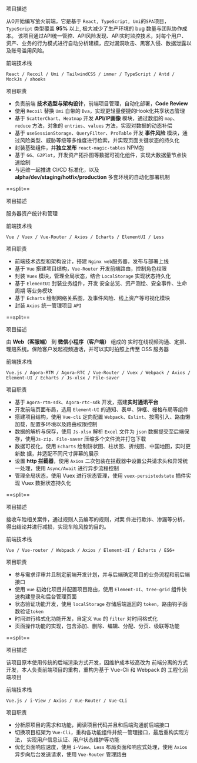 <block class="project-block">
  <p><span class="project-sub-title">项目描述</span></p>
</block>

从0开始编写萤火前端，它是基于 `React, TypeScript, Umi`的`SPA`项目，`TypeScript` 类型覆盖 **95%** 以上, 极大减少了生产环境的 bug 数量与团队协作成本。
该项目通过API统一管控、API风险发现、API实时监控技术，对每个用户、资产、业务的行为模式进行自动分析建模，应对漏洞攻击、黑客入侵、数据泄露以及账号滥用风险。

<block class="project-block">
  <p><span class="project-sub-title">前端技术栈</span></p>
</block>

`React / Recoil / Umi / TailwindCSS / immer / TypeScript / Antd / MockJs / ahooks`

<block class="project-block">
  <p><span class="project-sub-title">项目职责</span></p>
</block>

- 负责前端 **技术选型与架构设计**，前端项目管理，自动化部署，**Code Review**
- 使用 `Recoil` 替换 `Umi` 自带的 `Dva`，实现更轻量便捷的Hook化共享状态管理
- 基于 `ScatterChart`、`Heatmap` 开发 **API/IP画像** 模块，通过数组的 `map`、`reduce` 方法，对象的 `entries`、`values` 方法，实现对数据的动态补偿
- 基于 `useSessionStorage`、`QueryFilter`、`ProTable` 开发 **事件风险** 模块，通过风险类型、威胁等级等多维度进行检索，并实现页面关键状态的持久化
- 封装基础组件，并**独立发布** `react-magic-tables` NPM包
- 基于 `G6`、`G2Plot`，开发资产拓扑图等数据可视化组件，实现大数据量节点快速绘制
- 与运维一起推进 CI/CD 标准化，以及 **alpha/dev/staging/hotfix/production** 多套环境的自动化部署机制

==split==

<block class="project-block">
  <p><span class="project-sub-title">项目描述</span></p>
</block>

服务器资产统计和管理

<block class="project-block">
  <p><span class="project-sub-title">前端技术栈</span></p>
</block>

`Vue / Vuex / Vue-Router / Axios / Echarts / ElementUI / Less`

<block class="project-block">
  <p><span class="project-sub-title">项目职责</span></p>
</block>

- 前端技术选型和架构设计，搭建 `Nginx web`服务器，发布与部署上线
- 基于 `Vue` 搭建项目结构，`Vue-Router` 开发前端路由，控制角色权限
- 封装 `Vuex` 模块，管理全局状态，结合 `LocalStorage` 实现状态持久化
- 基于 `ElementUI` 封装业务组件，开发 安全总览、资产测绘、安全事件、生命周期 等业务模块
- 基于 `Echarts` 绘制网络关系图，及事件风险、线上资产等可视化模块
- 封装 `Axios` 统一管理项目 `API`

==split==

<block class="project-block">
  <p><span class="project-sub-title">项目描述</span></p>
</block>

由 **Web（客服端）** 到 **微信小程序（客户端）** 组成的
实时在线视频沟通、定损、理赔系统。保险客户发起视频通话，并可以实时拍照上传至
OSS 服务器

<block class="project-block">
  <p><span class="project-sub-title">前端技术栈</span></p>
</block>

`Vue.js / Agora-RTM / Agora-RTC / Vue-Router / Vuex / Webpack / Axios / Element-UI / Echarts / Js-xlsx / File-saver`

<block class="project-block">
  <p><span class="project-sub-title">项目职责</span></p>
</block>

- 基于 `Agora-rtm-sdk`、`Agora-rtc-sdk` 开发，搭建**实时通讯平台**
- 开发前端页面布局，选用 `Element-UI` 的通知、表单、弹框、栅格布局等组件
- 搭建项目结构，使用 `Vue-cli` 定向配置 `Webpack`、`Eslint`、按需引入、路由懒加载，配置多环境以及路由权限控制
- 数据的解析与保存，使用 `Js-xlsx` 解析 `Excel` 文件为 `json` 数据提交至后端保存，使用`Js-zip`、`File-saver` 压缩多个文件流并打包下载
- 数据可视化，使用 `Echarts` 绘制饼状图、柱状图、折线图、中国地图，实时更新数 据，并适配不同尺寸屏幕的展示
- 设置 **http 拦截器**，使用 `Axios` 二次包装在拦截器中设置公共请求头和异常统一处理，使用 `Async/Await` 进行异步流程控制
- 管理全局状态，使用 Vuex 进行状态管理，使用 `vuex-persistedstate` 插件实现 Vuex 数据状态持久化

==split==

<block class="project-block">
  <p><span class="project-sub-title">项目描述</span></p>
</block>

接收车险相关案件，通过规则人员编写的规则，对案
件进行欺诈、渗漏等分析，得出结论并进行减损，实现车险风控的目的。

<block class="project-block">
  <p><span class="project-sub-title">前端技术栈</span></p>
</block>

`Vue / Vue-router / Webpack / Axios / Element-UI / Echarts / ES6+`

<block class="project-block">
  <p><span class="project-sub-title">项目职责</span></p>
</block>

- 参与需求评审并且制定前端开发计划，并与后端确定项目的业务流程和前后端接口
- 使用 `vue` 初始化项目并配置项目路由，使用 `Element-UI`、`tree-grid` 组件快速构建登录和后台管理页面
- 状态验证功能开发，使用 `localStorage` 存储后端返回的 `token`，路由钩子函数验证`token`
- 时间进行格式化功能开发，自定义 `Vue` 的 `filter` 对时间格式化
- 页面操作功能的实现，包含添加、删除、编辑、分配、分页、级联等功能

==split==

<block class="project-block">
  <p><span class="project-sub-title">项目描述</span></p>
</block>

该项目原本使用传统的后端渲染方式开发，因维护成本较高改为
前端分离的方式开发，本人负责前端项目的重构，重构为基于 Vue-Cli 和 Webpack 的
工程化前端项目

<block class="project-block">
  <p><span class="project-sub-title">前端技术栈</span></p>
</block>

`Vue.js / i-View / Axios / Vue-Router / Vue-CLi`

<block class="project-block">
  <p><span class="project-sub-title">项目职责</span></p>
</block>

- 分析原项目的需求和功能，阅读项目代码并且和后端沟通前后端接口
- 切换项目框架为 `Vue-Cli`，重构各功能组件并统一管理接口，最后重构实现方法， 实现用户信息认证、用户状态维护等功能
- 优化页面响应速度，使用 `i-View`、`Less` 布局页面和响应式处理，使用 `Axios` 异步向后台发送请求，使用 `Vue-Router` 管理路由
